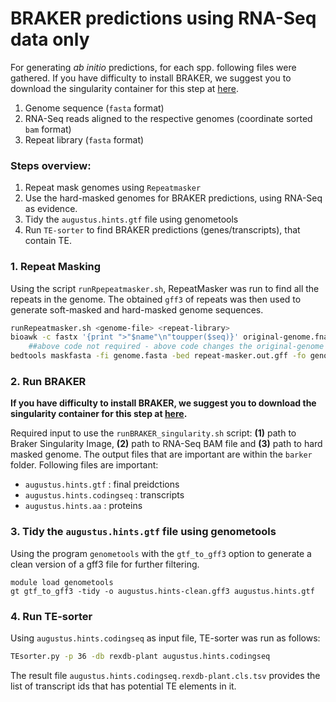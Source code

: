 # BRAKER predictions using RNA-Seq data only
For generating _ab initio_ predictions, for each spp. following files were gathered.
If you have difficulty to install BRAKER, we suggest you to download the singularity container for this step at [here](https://github.com/aseetharam/braker).

1. Genome sequence (`fasta` format)
2. RNA-Seq reads aligned to the respective genomes (coordinate sorted `bam` format)
4. Repeat library (`fasta` format)

### Steps overview:

1. Repeat mask genomes using `Repeatmasker`
2. Use the hard-masked genomes for BRAKER predictions, using RNA-Seq as evidence.
3. Tidy the `augustus.hints.gtf` file using genometools 
4. Run `TE-sorter` to find BRAKER predictions (genes/transcripts), that contain TE.


### 1. Repeat Masking

Using the script `runRpepeatmasker.sh`, RepeatMasker was run to find all the repeats in the genome. The obtained `gff3` of repeats was then used to generate soft-masked and hard-masked genome sequences.

```bash
runRepeatmasker.sh <genome-file> <repeat-library>
bioawk -c fastx '{print ">"$name"\n"toupper($seq)}' original-genome.fna > genome.fasta 
	##above code not required - above code changes the original-genome from a softmasked genome to a non-masked genome 
bedtools maskfasta -fi genome.fasta -bed repeat-masker.out.gff -fo genome.hardmasked.fasta
```

### 2. Run BRAKER

**If you have difficulty to install BRAKER, we suggest you to download the singularity container for this step at [here](https://github.com/aseetharam/braker).**

Required input to use the `runBRAKER_singularity.sh` script: **(1)** path to Braker Singularity Image, **(2)** path to RNA-Seq BAM file and **(3)** path to hard masked genome. 
The output files that are important are within the `barker` folder. Following files are important:

  - `augustus.hints.gtf` : final preidctions
  - `augustus.hints.codingseq` : transcripts
  - `augustus.hints.aa` : proteins

### 3. Tidy the `augustus.hints.gtf` file using genometools 

Using the program `genometools` with the `gtf_to_gff3` option to generate a clean version of a gff3 file for further filtering. 
```
module load genometools
gt gtf_to_gff3 -tidy -o augustus.hints-clean.gff3 augustus.hints.gtf
```

### 4. Run TE-sorter

Using `augustus.hints.codingseq` as input file, TE-sorter was run as follows:

```bash
TEsorter.py -p 36 -db rexdb-plant augustus.hints.codingseq
```

The result file `augustus.hints.codingseq.rexdb-plant.cls.tsv` provides the list of transcript ids that has potential TE elements in it.
